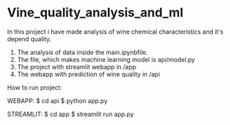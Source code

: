 # Vine_quality_analysis_and_ml


In this project i have made analysis of wine chemical characteristics and it's depend quality.


1) The analysis of data inside the main.ipynbfile.
2) The file, which makes machine learning model is api/model.py
3) The project with streamlit webapp in /app
4) The webapp with prediction of wine quality in /api

How to run project:

WEBAPP:
$ cd api
$ python app.py


STREAMLIT:
$ cd app
$ streamlit run app.py
